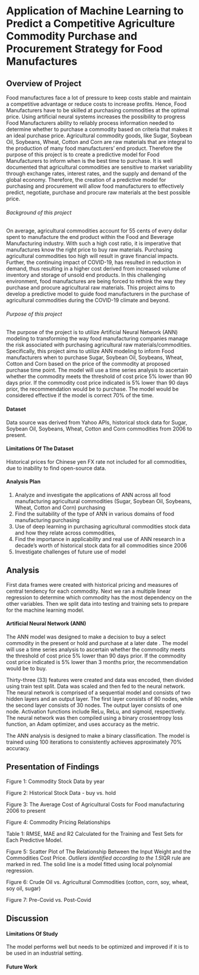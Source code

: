 # Application of Machine Learning to Predict a Competitive Agriculture Commodity Purchase and Procurement Strategy for Food Manufactures
## Overview of Project
Food manufactures face a lot of pressure to keep costs stable and maintain a competitive advantage or reduce costs to increase profits. Hence, Food Manufacturers have to be skilled at purchasing commodities at the optimal price. Using artificial neural systems increases the possibility to progress Food Manufacturers ability to reliably process information needed to determine whether to purchase a commodity based on criteria that makes it an ideal purchase price. Agricultural commodity goods, like Sugar, Soybean Oil, Soybeans, Wheat, Cotton and Corn are raw materials that are integral to the production of many food manufacturers’ end product. Therefore the purpose of this project is to create a predictive model for Food Manufacturers to inform when is the best time to purchase. It is well documented that agricultural commodities are sensitive to market variability through exchange rates, interest rates, and the supply and demand of the global economy. Therefore, the creation of a predictive model for purchasing and procurement will allow food manufacturers to effectively predict, negotiate, purchase and procure raw materials at the best possible price.

###### Background of this project
On average, agricultural commodities account for 55 cents of every dollar spent to manufacture the end product within the Food and Beverage Manufacturing industry. With such a high cost ratio, it is imperative that manufactures know the right price to buy raw materials. Purchasing agricultural commodities too high will result in grave financial impacts. 
Further, the continuing impact of COVID-19, has resulted in reduction in demand, thus resulting in a higher cost derived from increased volume of inventory and storage of unsold end products. In this challenging environment, food manufactures are being forced to rethink the way they purchase and procure agricultural  raw materials. 
This project aims to develop a predictive model to guide food manufacturers in the purchase of agricultural commodities during the COVID-19 climate and beyond.

###### Purpose of this project
The purpose of the project is to utilize Artificial Neural Network (ANN) modeling to transforming the way food manufacturing companies manage the risk associated with purchasing agricultural raw materials/commodities. 
Specifically, this project aims to utilize ANN modeling to inform Food manufacturers when to purchase Sugar, Soybean Oil, Soybeans, Wheat, Cotton and Corn based on the price of the commodity at proposed purchase time point. The model will use a time series analysis to ascertain whether the commodity meets the threshold of cost price 5% lower than 90 days prior. If the commodity cost price indicated is 5% lower than 90 days prior, the recommendation would be to purchase. The model would be considered effective if the model is correct 70% of the time.

#### Dataset
Data source was derived from Yahoo APIs, historical stock data for Sugar, Soybean Oil, Soybeans, Wheat, Cotton and Corn commodities from 2006 to present.
#### Limitations Of The Dataset
Historical prices for Chinese yen FX rate not included for all commodities, due to inability to find open-source data.
#### Analysis Plan
1. Analyze and investigate the applications of ANN across all food manufacturing agricultural commodities (Sugar, Soybean Oil, Soybeans, Wheat, Cotton and Corn) purchasing 
2. Find the suitability of the type of ANN in various domains of food manufacturing purchasing
3. Use of deep learning in purchasing agricultural commodities stock data and how they relate across commodities, 
4. Find the importance in applicability and real use of ANN research in a decade’s worth of historical stock data for all commodities since 2006 
5. Investigate challenges of future use of model

## Analysis
First data frames were created with historical pricing and measures of central tendency for each commodity. Next we ran a  multiple linear regression to determine which commodity has the most dependency on the other variables. Then we split data into testing and training sets to prepare for the machine learning model.

#### Artificial Neural Network (ANN)
The ANN model was designed to make a decision to buy a select commodity in the present or hold and purchase at a later date . The model will use a time series analysis to ascertain whether the commodity meets the threshold of cost price 5% lower than 90 days prior. If the commodity cost price indicated is 5% lower than 3 months prior, the recommendation would be to buy. 

Thirty-three (33) features were created and data was encoded, then divided using train test split. Data was scaled and then fed to the neural network. The neural network is comprised of a sequential model and consists of two hidden layers and an output layer. The first layer consists of 80 nodes, while the second layer consists of 30 nodes. The output layer consists of one node. Activation functions include ReLu, ReLu, and sigmoid, respectively. The neural network was then compiled using a binary crossentropy loss function, an Adam optimizer, and uses accuracy as the metric.

The ANN analysis is designed to make a binary classification. The model is trained using 100 iterations to consistently achieves approximately 70% accuracy. 

## Presentation of Findings
Figure 1: Commodity Stock Data by year

Figure 2: Historical Stock Data - buy vs. hold

Figure 3: The Average Cost of Agricultural Costs for Food manufacturing 2006 to present

Figure 4: Commodity Pricing Relationships 

Table 1: RMSE, MAE and R2 Calculated for the Training and Test Sets for Each Predictive Model.
 		 	 	 	 
Figure 5: Scatter Plot of The Relationship Between the Input Weight and the Commodities Cost Price. 
*Outliers identified according to the 1.5*IQR rule are marked in red. The solid line is a model fitted using local polynomial regression.

Figure 6: Crude Oil vs. Agricultural Commodities (cotton, corn, soy, wheat, soy oil, sugar)

Figure 7: Pre-Covid vs. Post-Covid

## Discussion
#### Limitations Of Study
The model performs well but needs to be optimized and improved if it is to be used in an industrial setting.
#### Future Work

